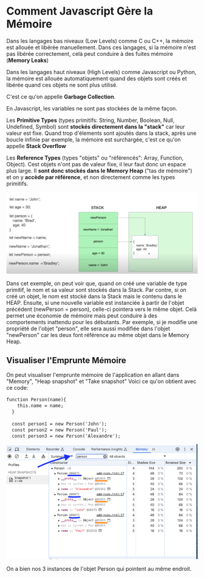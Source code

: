 # Comment Javascript Gère la Mémoire

Dans les langages bas niveaux (Low Levels) comme C ou C++, la mémoire est allouée et libérée manuellement. Dans ces langages, si la mémoire n'est pas libérée correctement, celà peut conduire à des fuites mémoire (**Memory Leaks**)

Dans les langages haut niveaux (High Levels) comme Javascript ou Python, la mémoire est allouée automatiquement quand des objets sont créés et libérée quand ces objets ne sont plus utilisé.

C'est ce qu'on appelle **Garbage Collection**.

En Javascript, les variables ne sont pas stockées de la même façon.

Les **Primitive Types** (types primitifs: String, Number, Boolean, Null, Undefined, Symbol) sont **stockés directement dans la "stack"** car leur valeur est fixe.
Quand trop d'élements sont ajoutés dans la stack, après une boucle infinie par exemple, la mémoire est surchargée, c'est ce qu'on appelle **Stack Overflow**

Les **Reference Types** (types "objets" ou "référencés": Array, Function, Object). Cest objets n'ont pas de valeur fixe, il leur faut donc un espace plus large. Il **sont donc stockés dans le Memory Heap** ("tas de mémoire") et on y **accède par référence**, et non directement comme les types primitifs.

![alt text](./img/memory.png)

Dans cet exemple, on peut voir que, quand on créé une variable de type primitif, le nom et sa valeur sont stockés dans la Stack. Par contre, si on créé un objet, le nom est stocké dans la Stack mais le contenu dans le HEAP. Ensuite, si une nouvelle variable est instanciée à partir de l'objet précédent (newPerson = person), celle-ci pointera vers le même objet.
Celà permet une économie de mémoire mais peut conduire à des comportements inattendu pour les débutants.
Par exemple, si je modifie une propriété de l'objet "person", elle sera aussi modifiée dans l'objet "newPerson" car les deux font référence au même objet dans le Memory Heap.

## Visualiser l'Emprunte Mémoire

On peut visualiser l'emprunte mémoire de l'application en allant dans "Memory", "Heap snapshot" et "Take snapshot"
Voici ce qu'on obtient avec ce code:

```
function Person(name){
    this.name = name;
  }

  const person1 = new Person('John');
  const person2 = new Person('Paul');
  const person3 = new Person('Alexandre');
```

![alt text](./img/heap-snapshot.png)

On a bien nos 3 instances de l'objet Person qui pointent au même endroit.
